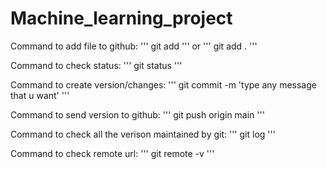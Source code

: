 # Machine_learning_project

Command to add file to github:
'''
git add <file name>
'''
or
'''
git add .
'''

Command to check status:
'''
git status
'''


Command to create version/changes:
'''
git commit -m 'type any message that u want'
'''


Command to send version to github:
'''
git push origin main
'''


Command to check all the verison maintained by git:
'''
git log
'''


Command to check remote url:
'''
git remote -v
'''
